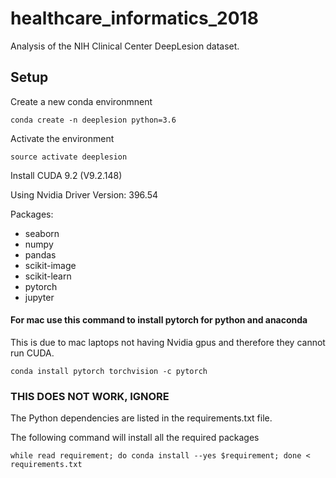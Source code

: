 # healthcare_informatics_2018


Analysis of the NIH Clinical Center DeepLesion dataset.

## Setup
Create a new conda environmnent

```console 
conda create -n deeplesion python=3.6
```

Activate the environment

```console 
source activate deeplesion
```

Install CUDA 9.2 (V9.2.148)

Using Nvidia Driver Version: 396.54

Packages:
+ seaborn
+ numpy
+ pandas
+ scikit-image
+ scikit-learn
+ pytorch
+ jupyter

#### For mac use this command to install pytorch for python and anaconda

This is due to mac laptops not having Nvidia gpus and therefore they cannot run CUDA.

```console
conda install pytorch torchvision -c pytorch
```

### THIS DOES NOT WORK, IGNORE
The Python dependencies are listed in the requirements.txt file.

The following command will install all the required packages

```console 
while read requirement; do conda install --yes $requirement; done < requirements.txt
```
